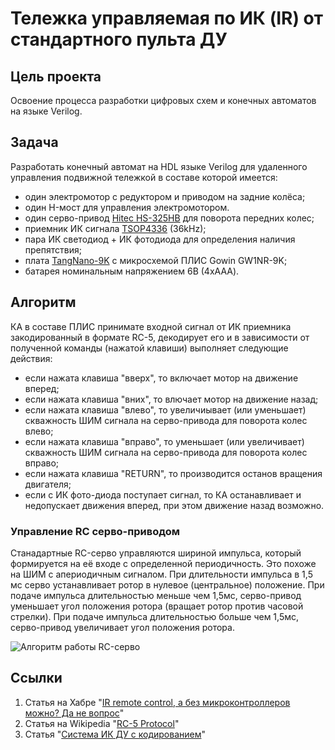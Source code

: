 # Тележка управляемая по ИК (IR) от стандартного пульта ДУ

## Цель проекта

Освоение процесса разработки цифровых схем и конечных автоматов на языке Verilog.

## Задача

Разработать конечный автомат на HDL языке Verilog для удаленного управления подвижной тележкой в составе которой имеется:
- один электромотор с редуктором и приводом на задние колёса;
- один H-мост для управления электромотором.
- один серво-привод [Hitec HS-325HB](https://servodatabase.com/servo/hitec/hs-325hb) для поворота передних колес;
- приемник ИК сигнала [TSOP4336](https://static.chipdip.ru/lib/016/DOC029016184.pdf) (36kHz);
- пара ИК светодиод + ИК фотодиода для определения наличия препятствия;
- плата [TangNano-9K](https://wiki.sipeed.com/hardware/en/tang/Tang-Nano-9K/Nano-9K.html) с микросхемой ПЛИС Gowin GW1NR-9K;
- батарея номинальным напряжением 6В (4xAAA).

## Алгоритм

КА в составе ПЛИС принимате входной сигнал от ИК приемника закодированный в формате RC-5, декодирует его и в зависимости от полученной команды (нажатой клавиши) выполняет следующие действия:
- если нажата клавиша "вверх", то включает мотор на движение вперед;
- если нажата клавиша "вних", то влючает мотор на движение назад;
- если нажата клавиша "влево", то увеличиывает (или уменьшает) скважность ШИМ сигнала на серво-привода для поворота колес влево;
- если нажата клавиша "вправо", то уменьшает (или увеличивает) скважность ШИМ сигнала на серво-привода для поворота колес вправо;
- если нажата клавиша "RETURN", то производится останов вращения двигателя;
- если с ИК фото-диода поступает сигнал, то КА останавливает и недопускает движения вперед, при этом движение назад возможно.

### Управление RC серво-приводом

Станадартные RC-серво управляются шириной импульса, который формируется на её входе с определенной периодичность. Это похоже на ШИМ с апериодичным сигналом. При длительности импульса в 1,5 мс серво устанавливает ротор в нулевое (центральное) положение. При подаче импульса длительностью меньше чем 1,5мс, серво-привод уменьшает угол положения ротора (вращает ротор против часовой стрелки). При подаче импульса длительностью больше чем 1,5мс, серво-привод увеличивает угол положения ротора.

![Алгоритм работы RC-серво](https://upload.wikimedia.org/wikipedia/commons/thumb/6/6c/Servomotor_Timing_Diagram.svg/330px-Servomotor_Timing_Diagram.svg.png)

## Ссылки

1. Статья на Хабре "[IR remote control, а без микроконтроллеров можно? Да не вопрос](https://habr.com/ru/companies/timeweb/articles/784500/)"
2. Статья на Wikipedia "[RC-5 Protocol](https://en.wikipedia.org/wiki/RC-5)"
3. Cтатья "[Система ИК ДУ с кодированием](https://radiostorage.net/512-sistema-ik-du-s-kodirovaniem.html)"
   
